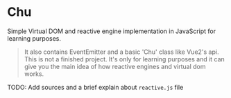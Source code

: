 # Chu
Simple Virtual DOM and reactive engine implementation in JavaScript for learning purposes.

> It also contains EventEmitter and a basic 'Chu' class like Vue2's api. This is not a finished project. It's only for learning purposes and it can give you the main idea of how reactive engines and virtual dom works.

TODO: Add sources and a brief explain about `reactive.js` file
